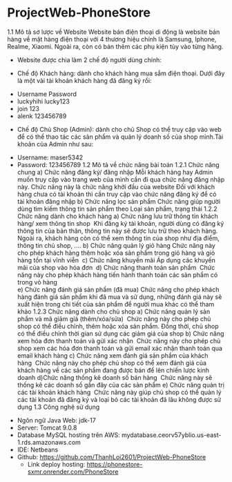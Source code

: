 # ProjectWeb-PhoneStore
1.1 Mô tả sơ lược về Website 
Website bán điện thoại di động là website bán hàng về mặt hàng điện thoại với 4 thương hiệu chính là Samsung, Iphone, Realme, Xiaomi. Ngoài ra, còn có bán thêm các phụ kiện tùy vào từng hãng.
- Website được chia làm 2 chế độ người dùng chính:
+ Chế độ Khách hàng: dành cho khách hàng mua sắm điện thoại. Dưới đây là một vài tài khoản khách hàng đã đăng ký rồi:
* Username	Password
* luckyhihi	lucky123
* join 	123
* alenk	123456789

- Chế độ Chủ Shop (Admin): dành cho chủ Shop có thể truy cập vào web để có thể thao tác các sản phẩm và quản lý doanh số của shop mình.Tài khoản của Admin như sau:
+ Username: maser5342
+ Password: 123456789
1.2 Mô tả về chức năng bài toán
1.2.1 Chức năng chung
a) Chức năng đăng ký/ đăng nhập
Mỗi khách hàng hay Admin muốn truy cập vào trang web của mình cần đi qua chức năng đăng nhập này. Chức năng này là chức năng khởi đầu của website
Đối với khách hàng chưa có tài khoản thì cần truy cập vào chức năng đăng ký để có tài khoản đăng nhập
b) Chức năng lọc sản phẩm
Chức năng giúp người dùng tìm kiếm thông tin sản phẩm theo Loại sản phẩm, trạng thái 
1.2.2 Chức năng dành cho khách hàng
a) Chức năng lưu trữ thông tin khách hàng/ xem thông tin shop 
Khi đăng ký tài khoản, người dùng có đăng ký thông tin của bản thân, thông tin này sẽ được lưu trữ theo khách hàng. Ngoài ra, khách hàng còn có thể xem thông tin của shop như địa điểm, thông tin chủ shop, ....
b) Chức năng quản lý giỏ hàng
Chức năng này cho phép khách hàng thêm hoặc xóa sản phẩm trong giỏ hàng và giỏ hàng tồn tại vĩnh viễn 
c) Chức năng khuyến mãi
Áp dụng các khuyến mãi của shop vào hóa đơn 
d) Chức năng thanh toán sản phẩm 
Chức năng này cho phép khách hàng tiến hành thanh toán các sản phẩm có trong vỏ hàng	
e) Chức năng đánh giá sản phẩm (đã mua)
Chức năng cho phép khách hàng đánh giá sản phẩm khi đã mua và sử dụng, những đánh giá này sẽ xuất hiện trong chi tiết của sản phẩm để người mua khác có thể tham khảo
1.2.3 Chức năng dành cho chủ shop
a) Chức năng quản lý sản phẩm và mã giảm giá (thêm/xóa/sửa) 
Chức năng này cho phép chủ shop có thể điều chỉnh, thêm hoặc xóa sản phẩm. Đồng thời, chủ shop có thể điều chỉnh thời gian sử dụng các giảm giá của shop
b) Chức năng xem hóa đơn thanh toán và gửi xác nhận 
Chức năng này cho phép chủ shop xem các hóa đơn thanh toán và gửi email xác nhận thanh toán qua email khách hàng
c) Chức năng xem đánh giá sản phẩm của khách hàng 
Chức năng này cho phép chủ shop có thể xem đánh giá của khách hàng về các sản phẩm đang được bán để lên chiến lược kinh doanh
d)Chức năng thống kê doanh số bán hàng 
Chức năng này sẽ thống kê các doanh số gần đây của các sản phẩm
e) Chức năng quản trị các tài khoản khách hàng 
Chức năng này giúp chủ shop có thể quản lý các tài khoản đã đăng ký và loại bỏ các tài khoản đã lâu không được sử dụng
1.3 Công nghệ sử dụng
- Ngôn ngữ Java Web: jdk-17
- Server: Tomcat 9.0.8
- Database MySQL hosting trên AWS: mydatabase.ceorv57yblio.us-east-1.rds.amazonaws.com
- IDE: Netbeans
- Github: https://github.com/ThanhLoi2601/ProjectWeb-PhoneStore 
	- Link deploy hosting: https://phonestore-sxmr.onrender.com/PhoneStore 
